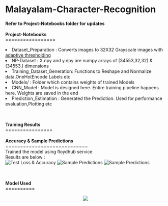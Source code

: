 # Malayalam-Character-Recognition

<b>Refer to Project-Notebooks folder for updates</b>
<br><br>
<b>Project-Notebooks</b>
<br>=================
<br>
<li>Dataset_Preparation : Converts images to 32X32 Grayscale images with <a href="https://docs.opencv.org/trunk/d7/d4d/tutorial_py_thresholding.html">adaptive thresholding</a></li>
<li>NP-Dataset : X.npy and y.npy are numpy arrays of (34553,32,32) & (34553,) dimensions</li>
<li>Training_Dataset_Generation: Functions to Reshape and Normalize data.OneHotEncode Labels etc </li>
<li>Models/ : Folder which contains weights of trained Models</li>
<li>CNN_Model : Model is designed here. Entire training pipeline happens here. Weights are saved in the end</li>
<li>Prediction_Estimation : Generated the Prediction. Used for performance evaluation,Plotting etc</li>

<br><br>
<b>Training Results</b>
<br>================
<br><br>
<b>Accuracy & Sample Predictions</b>
<br>============================
<br>
Trained the model using floydhub service
<br>
Results are below :
<br>
  ![Test Loss & Accuracy](https://github.com/amrithm98/Malayalam-Character-Recognition/blob/master/DOCUMENTS_RELATED/DDD/Related_TEX_AND_IMAGES/result.png?raw=true)
  ![Sample Predictions](https://github.com/amrithm98/Malayalam-Character-Recognition/blob/master/DOCUMENTS_RELATED/DDD/Related_TEX_AND_IMAGES/samp1.png?raw=true)
  ![Sample Predictions](https://github.com/amrithm98/Malayalam-Character-Recognition/blob/master/DOCUMENTS_RELATED/DDD/Related_TEX_AND_IMAGES/samp2.png?raw=true)


<br><br>
<b>Model Used</b>
<br>==========
<br>
<p align="center">
  <img src="https://github.com/amrithm98/Malayalam-Character-Recognition/blob/master/DOCUMENTS_RELATED/DDD/Related_TEX_AND_IMAGES/model.png?raw=true">
</p>
